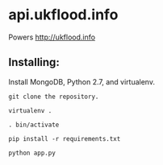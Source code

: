 api.ukflood.info
================

Powers http://ukflood.info


Installing:
-----------

Install MongoDB, Python 2.7, and virtualenv.

`git clone the repository.`

`virtualenv .`

`. bin/activate`

`pip install -r requirements.txt`

`python app.py`
